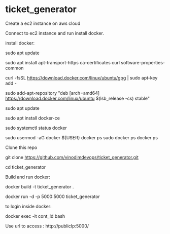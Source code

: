 # ticket_generator

Create a ec2 instance on aws cloud

Connect to ec2 instance and run install docker.

install docker:

sudo apt update

sudo apt install apt-transport-https ca-certificates curl software-properties-common

curl -fsSL https://download.docker.com/linux/ubuntu/gpg | sudo apt-key add -

sudo add-apt-repository "deb [arch=amd64] https://download.docker.com/linux/ubuntu $(lsb_release -cs) stable"

sudo apt update

sudo apt install docker-ce

sudo systemctl status docker

sudo usermod -aG docker ${USER}
docker ps
sudo docker ps
docker ps

Clone this repo 

git clone https://github.com/vinodimdevops/ticket_generator.git



cd ticket_generator


Build and run docker:

docker build -t ticket_generator .

docker run -d -p 5000:5000 ticket_generator


to login inside docker:

docker exec -it cont_Id bash


Use url to access : http://publicIp:5000/


